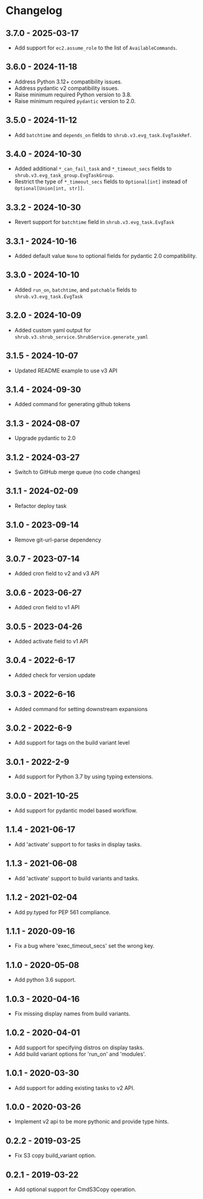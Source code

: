 # Changelog

## 3.7.0 - 2025-03-17
- Add support for `ec2.assume_role` to the list of `AvailableCommands`.

## 3.6.0 - 2024-11-18
- Address Python 3.12+ compatibility issues.
- Address pydantic v2 compatibility issues.
- Raise minimum required Python version to 3.8.
- Raise minimum required `pydantic` version to 2.0.

## 3.5.0 - 2024-11-12
- Add `batchtime` and `depends_on` fields to `shrub.v3.evg_task.EvgTaskRef`.

## 3.4.0 - 2024-10-30
- Added additional `*_can_fail_task` and `*_timeout_secs` fields to `shrub.v3.evg_task_group.EvgTaskGroup`.
- Restrict the type of `*_timeout_secs` fields to `Optional[int]` instead of `Optional[Union[int, str]]`.

## 3.3.2 - 2024-10-30
- Revert support for `batchtime` field in `shrub.v3.evg_task.EvgTask`

## 3.3.1 - 2024-10-16
- Added default value `None` to optional fields for pydantic 2.0 compatibility.

## 3.3.0 - 2024-10-10
- Added `run_on`, `batchtime`, and `patchable` fields to `shrub.v3.evg_task.EvgTask`

## 3.2.0 - 2024-10-09
- Added custom yaml output for `shrub.v3.shrub_service.ShrubService.generate_yaml`

## 3.1.5 - 2024-10-07
- Updated README example to use v3 API

## 3.1.4 - 2024-09-30
- Added command for generating github tokens

## 3.1.3 - 2024-08-07
- Upgrade pydantic to 2.0

## 3.1.2 - 2024-03-27
- Switch to GitHub merge queue (no code changes)

## 3.1.1 - 2024-02-09
- Refactor deploy task

## 3.1.0 - 2023-09-14
- Remove git-url-parse dependency

## 3.0.7 - 2023-07-14
- Added cron field to v2 and v3 API

## 3.0.6 - 2023-06-27
- Added cron field to v1 API

## 3.0.5 - 2023-04-26
- Added activate field to v1 API

## 3.0.4 - 2022-6-17
- Added check for version update

## 3.0.3 - 2022-6-16
- Added command for setting downstream expansions  

## 3.0.2 - 2022-6-9
- Add support for tags on the build variant level

## 3.0.1 - 2022-2-9
- Add support for Python 3.7 by using typing extensions.

## 3.0.0 - 2021-10-25
- Add support for pydantic model based workflow.

## 1.1.4 - 2021-06-17
- Add 'activate' support to for tasks in display tasks.

## 1.1.3 - 2021-06-08
- Add 'activate' support to build variants and tasks.

## 1.1.2 - 2021-02-04
- Add py.typed for PEP 561 compliance.

## 1.1.1 - 2020-09-16
- Fix a bug where 'exec_timeout_secs' set the wrong key.

## 1.1.0 - 2020-05-08
* Add python 3.6 support.

## 1.0.3 - 2020-04-16
- Fix missing display names from build variants.

## 1.0.2 - 2020-04-01
- Add support for specifying distros on display tasks.
- Add build variant options for 'run_on' and 'modules'.

## 1.0.1 - 2020-03-30
- Add support for adding existing tasks to v2 API.

## 1.0.0 - 2020-03-26
- Implement v2 api to be more pythonic and provide type hints.

## 0.2.2 - 2019-03-25
- Fix S3 copy build_variant option.

## 0.2.1 - 2019-03-22
- Add optional support for CmdS3Copy operation.
